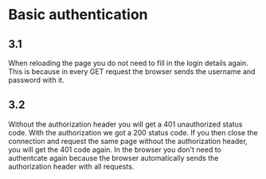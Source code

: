 # Basic authentication 

## 3.1
When reloading the page you do not need to fill in the login details again.
This is because in every GET request the browser sends the username and password
with it.

## 3.2
Without the authorization header you will get a 401 unauthorized status code.
With the authorization we got a 200 status code. If you then close the connection 
and request the same page without the authorization header, you will get the 401 
code again. In the browser you don't need to authentcate again because the browser
automatically sends the authorization header with all requests.
